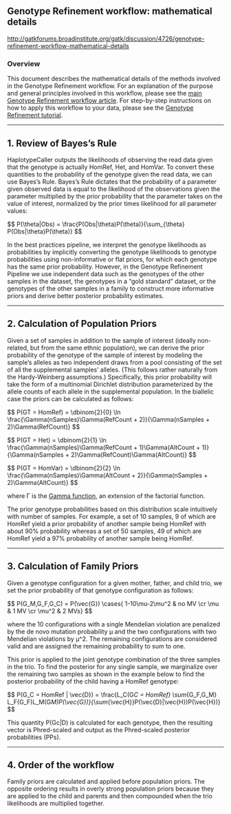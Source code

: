 ## Genotype Refinement workflow: mathematical details

http://gatkforums.broadinstitute.org/gatk/discussion/4726/genotype-refinement-workflow-mathematical-details

<h3>Overview</h3>
<p>This document describes the mathematical details of the methods involved in the Genotype Refinement workflow. For an explanation of the purpose and general principles involved in this workflow, please see the <a href="http://www.broadinstitute.org/gatk/guide/article?id=4723">main Genotype Refinement workflow article</a>. For step-by-step instructions on how to apply this workflow to your data, please see the <a href="http://www.broadinstitute.org/gatk/guide/article?id=4727">Genotype Refinement tutorial</a>.</p>
<hr />
<h2>1. Review of Bayes’s Rule</h2>
<p>HaplotypeCaller outputs the likelihoods of observing the read data given that the genotype is actually HomRef, Het, and HomVar. To convert these quantities to the probability of the genotype given the read data, we can use Bayes’s Rule. Bayes’s Rule dictates that the probability of a parameter given observed data is equal to the likelihood of the observations given the parameter multiplied by the prior probability that the parameter takes on the value of interest, normalized by the prior times likelihood for all parameter values:</p>
<p>$$ P(\theta|Obs) = \frac{P(Obs|\theta)P(\theta)}{\sum_{\theta} P(Obs|\theta)P(\theta)} $$</p>
<p>In the best practices pipeline, we interpret the genotype likelihoods as probabilities by implicitly converting the genotype likelihoods to genotype probabilities using non-informative or flat priors, for which each genotype has the same prior probability. However, in the Genotype Refinement Pipeline we use independent data such as the genotypes of the other samples in the dataset, the genotypes in a “gold standard” dataset, or the genotypes of the other samples in a family to construct more informative priors and derive better posterior probability estimates.</p>
<hr />
<h2>2. Calculation of Population Priors</h2>
<p>Given a set of samples in addition to the sample of interest (ideally non-related, but from the same ethnic population), we can derive the prior probability of the genotype of the sample of interest by modeling the sample’s alleles as two independent draws from a pool consisting of the set of all the supplemental samples’ alleles. (This follows rather naturally from the Hardy-Weinberg assumptions.) Specifically, this prior probability will take the form of a multinomial Dirichlet distribution parameterized by the allele counts of each allele in the supplemental population.  In the biallelic case the priors can be calculated as follows:</p>
<p>$$ P(GT = HomRef) = \dbinom{2}{0} \ln \frac{\Gamma(nSamples)\Gamma(RefCount + 2)}{\Gamma(nSamples + 2)\Gamma(RefCount)} $$</p>
<p>$$ P(GT = Het) = \dbinom{2}{1} \ln \frac{\Gamma(nSamples)\Gamma(RefCount + 1)\Gamma(AltCount + 1)}{\Gamma(nSamples + 2)\Gamma(RefCount)\Gamma(AltCount)} $$</p>
<p>$$ P(GT = HomVar) = \dbinom{2}{2} \ln \frac{\Gamma(nSamples)\Gamma(AltCount + 2)}{\Gamma(nSamples + 2)\Gamma(AltCount)} $$</p>
<p>where Γ is the <a href="http://en.wikipedia.org/wiki/Gamma_function">Gamma function</a>, an extension of the factorial function.</p>
<p>The prior genotype probabilities based on this distribution scale intuitively with number of samples. For example, a set of 10 samples, 9 of which are HomRef yield a prior probability of another sample being HomRef with about 90% probability whereas a set of 50 samples, 49 of which are HomRef yield a 97% probability of another sample being HomRef.</p>
<hr />
<h2>3. Calculation of Family Priors</h2>
<p>Given a genotype configuration for a given mother, father, and child trio, we set the prior probability of that genotype configuration as follows:</p>
<p>$$ P(G_M,G_F,G_C) = P(\vec{G}) \cases{ 1-10\mu-2\mu^2 &amp; no MV \cr \mu &amp; 1 MV \cr \mu^2 &amp; 2 MVs} $$</p>
<p>where the 10 configurations with a single Mendelian violation are penalized by the de novo mutation probability μ and the two configurations with two Mendelian violations by μ^2. The remaining configurations are considered valid and are assigned the remaining probability to sum to one.</p>
<p>This prior is applied to the joint genotype combination of the three samples in the trio. To find the posterior for any single sample, we marginalize over the remaining two samples as shown in the example below to find the posterior probability of the child having a HomRef genotype:</p>
<p>$$ P(G_C = HomRef | \vec{D}) = \frac{L_C(G<em>C = HomRef) \sum</em>{G_F,G_M} L_F(G_F)L_M(G<em>M)P(\vec{G})}{\sum</em>{\vec{H}}P(\vec{D}|\vec{H})P(\vec{H})} $$</p>
<p>This quantity P(Gc|D) is calculated for each genotype, then the resulting vector is Phred-scaled and output as the Phred-scaled posterior probabilities (PPs).</p>
<hr />
<h2>4. Order of the workflow</h2>
<p>Family priors are calculated and applied before population priors. The opposite ordering results in overly strong population priors because they are applied to the child and parents and then compounded when the trio likelihoods are multiplied together.</p>